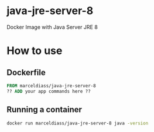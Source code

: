 # java-jre-server-8
Docker Image with Java Server JRE 8

# How to use

## Dockerfile
```Dockerfile
FROM marceldiass/java-jre-server-8
?? ADD your app commands here ??
```

## Running a container
```sh
docker run marceldiass/java-jre-server-8 java -version
```
